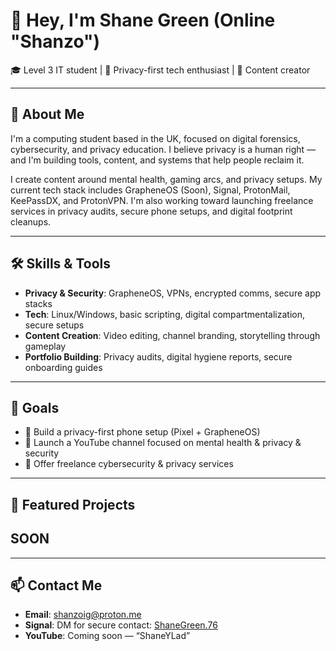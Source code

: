 # 👋 Hey, I'm Shane Green (Online "Shanzo")

🎓 Level 3 IT student | 🔐 Privacy-first tech enthusiast | 🎥 Content creator

---

## 🚀 About Me

I'm a computing student based in the UK, focused on digital forensics, cybersecurity, and privacy education. I believe privacy is a human right — and I'm building tools, content, and systems that help people reclaim it.

I create content around mental health, gaming arcs, and privacy setups. My current tech stack includes GrapheneOS (Soon), Signal, ProtonMail, KeePassDX, and ProtonVPN. I'm also working toward launching freelance services in privacy audits, secure phone setups, and digital footprint cleanups.

---

## 🛠️ Skills & Tools

- **Privacy & Security**: GrapheneOS, VPNs, encrypted comms, secure app stacks
- **Tech**: Linux/Windows, basic scripting, digital compartmentalization, secure setups
- **Content Creation**: Video editing, channel branding, storytelling through gameplay
- **Portfolio Building**: Privacy audits, digital hygiene reports, secure onboarding guides

---

## 🎯 Goals

- 📱 Build a privacy-first phone setup (Pixel + GrapheneOS)
- 🧠 Launch a YouTube channel focused on mental health & privacy & security
- 💼 Offer freelance cybersecurity & privacy services

---

## 🧩 Featured Projects


## SOON


---

## 📫 Contact Me

- **Email**: [shanzoig@proton.me](shanzoig@proton.me)
- **Signal**: DM for secure contact: [ShaneGreen.76](https://signal.me/#eu/4fPKFJ5PoE7nb0EgDM5DKx2LlOy2ebWx6JBoCaahT04sMW92hJhMC54AJrfE6Iwk) 
- **YouTube**: Coming soon — “ShaneYLad”
